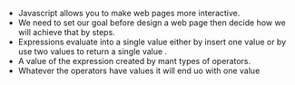 * Javascript allows you to make web pages more interactive.
* We need to set our goal before design a web page then decide how we will achieve that by steps.
* Expressions evaluate into a single value either by insert one value or by use two values to return a single value .
* A value of the expression created by mant types of operators.
* Whatever the operators have values it will end uo with one value
